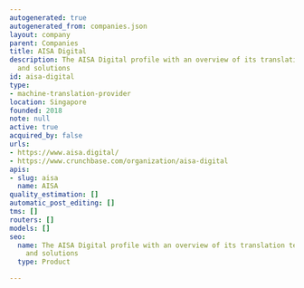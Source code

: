 ```yaml
---
autogenerated: true
autogenerated_from: companies.json
layout: company
parent: Companies
title: AISA Digital
description: The AISA Digital profile with an overview of its translation technologies
  and solutions
id: aisa-digital
type:
- machine-translation-provider
location: Singapore
founded: 2018
note: null
active: true
acquired_by: false
urls:
- https://www.aisa.digital/
- https://www.crunchbase.com/organization/aisa-digital
apis:
- slug: aisa
  name: AISA
quality_estimation: []
automatic_post_editing: []
tms: []
routers: []
models: []
seo:
  name: The AISA Digital profile with an overview of its translation technologies
    and solutions
  type: Product

---
```


